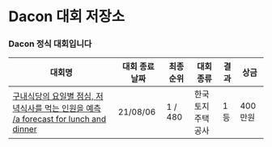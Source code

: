 # Dacon 대회 저장소








### Dacon 정식 대회입니다

|대회명|대회 종료 날짜|최종 순위|대회종류|결과|상금|
|-|-|-|-|-|-|
|[구내식당의 요일별 점심, 저녁식사를 먹는 인원을 예측 /a forecast for lunch and dinner](./a%forecast%for%lunch%and%dinner%)|21/08/06|1 / 480|한국토지주택공사 |1등|400만원|

